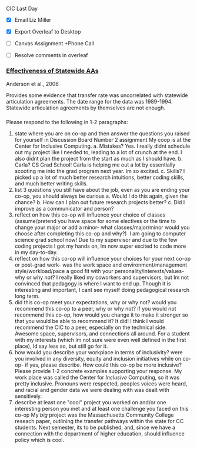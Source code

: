 CIC Last Day 
- [x] Email Liz Miller
- [x] Export Overleaf to Desktop
- [ ] Canvas Assignment +Phone Call
- [ ] Resolve comments in overleaf


### [Effectiveness of Statewide AAs](https://www.researchgate.net/publication/236781952_Effectiveness_of_Statewide_Articulation_Agreements_on_the_Probability_of_Transfer_A_Preliminary_Policy_Analysis)
Anderson et al., 2006

Provides some evidence that transfer rate was uncorrelated with statewide articulation agreements. The date range for the data was 1989-1994. Statewide articulation agreements by themselves are not enough.

###
Please respond to the following in 1-2 paragraphs:

1) state where you are on co-op and then answer the questions you raised for yourself in Discussion Board Number 2 assignment
My coop is at the Center for Inclusive Computing. 
a. Mistakes? Yes. I really didnt schedule out my project like I needed to, leading to a lot of crunch at the end. I also didnt plan the project from the start as much as I should have.
b. Carla? CS Grad School! Carla is helping me out a lot by essentially scooting me into the grad program next year. Im so excited.
c. Skills? I picked up a lot of much better research intuitions, better coding skills, and much better writing skills. 
2) list 3 questions you still have about the job, even as you are ending your co-op, you should always be curious
a. Would I do this again, given the chance?
b. How can I plan out future research projects better?
c. Did I improve as a communicator and person? 
3) reflect on how this co-op will influence your choice of classes (assume/pretend you have space for some electives or the time to change your major or add a minor- what classes/major/minor would you choose after completing this co-op and why?) 
I am going to computer science grad school now! Due to my supervisor and due to the few coding projects I got my hands on, Im now super excited to code more in my day-to-day.
4) reflect on how this co-op will influence your choices for your next co-op or post-grad work- was the work space and environment/management style/workload/pace a good fit with your personality/interests/values- why or why not?
I really liked my coworkers and supervisors, but Im not convinced that pedagogy is where I want to end up. Though it is interesting and important, I cant see myself doing pedagogical research long term. 
5) did this co-op meet your expectations, why or why not? would you recommend this co-op to a peer, why or why not? if you would not recommend this co-op, how would you change it to make it stronger so that you would be able to recommend it?
It did! I think I would recommend the CIC to a peer, especially on the technical side. Awesome space, supervisors, and connections all around. For a student with my interests (which Im not sure were even well defined in the first place), Id say less so, but still go for it.
6) how would you describe your workplace in terms of inclusivity? were you involved in any diversity, equity and inclusion initiatives while on co-op- if yes, please describe. How could this co-op be more inclusive? Please provide 1-2 concrete examples supporting your response.
My work place was called the Center for *Inclusive* Computing, so it was pretty inclusive. Pronouns were respected, peoples voices were heard, and racial and gender data we were dealing with was dealt with sensitively. 
7) describe at least one "cool" project you worked on and/or one interesting person you met and at least one challenge you faced on this co-op
My *big* project was the Massachusetts Community College reseach paper, outlining the transfer pathways within the state for CC students. Next semester, its to be published, and, since we have a connection with the department of higher education, should influence policy which is cool. 